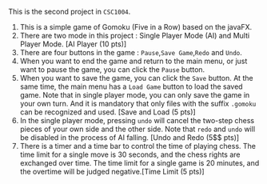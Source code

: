This is the second project in $\texttt{CSC1004}$.

1. This is a simple game of Gomoku (Five in a Row) based on the javaFX.
2. There are two mode in this project : Single Player Mode (AI) and Multi Player Mode. [AI Player ($10$ pts)]
3. There are four buttons in the game : `Pause`,`Save Game`,`Redo` and `Undo`. 
4. When you want to end the game and return to the main menu, or just want to pause the game, you can click the `Pause` button. 
5. When you want to save the game, you can click the `Save` button. At the same time, the main menu has a `Load Game` button to load the saved game. Note that in single player mode, you can only save the game in your own turn. And it is mandatory that only files with the suffix `.gomoku` can be recognized and used. [Save and Load ($5$ pts)]
6. In the single player mode, pressing `undo` will cancel the two-step chess pieces of your own side and the other side. Note that `redo` and `undo` will be disabled in the process of AI falling. [Undo and Redo (5$$ pts)]
7. There is a timer and a time bar to control the time of playing chess. The time limit for a single move is $30$ seconds, and the chess rights are exchanged over time. The time limit for a single game is $20$ minutes, and the overtime will be judged negative.[Time Limit ($5$ pts)]